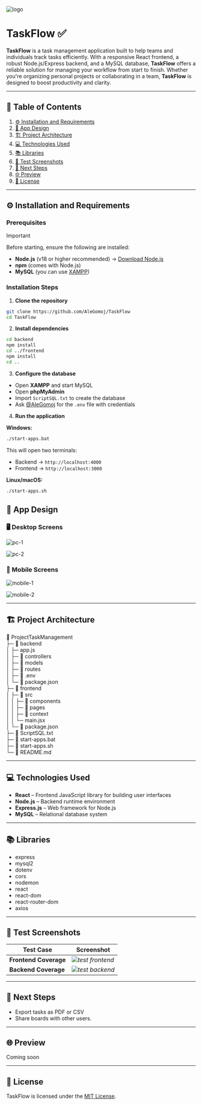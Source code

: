 ![logo](https://res.cloudinary.com/dczjloaiy/image/upload/v1749029804/TaskFlow_logotipo_para_mi_web_colores_pastel_azules_y_morados_1_dwaels.jpg)

# **TaskFlow** ✅

**TaskFlow** is a task management application built to help teams and individuals track tasks efficiently. With a responsive React frontend, a robust Node.js/Express backend, and a MySQL database, **TaskFlow** offers a reliable solution for managing your workflow from start to finish. Whether you're organizing personal projects or collaborating in a team, **TaskFlow** is designed to boost productivity and clarity.

---

## 📌 **Table of Contents**
1. [⚙️ Installation and Requirements](#installation-and-requirements)
2. [🎨 App Design](#-app-design)
3. [🏗️ Project Architecture](#project-architecture)
4. [💻 Technologies Used](#-technologies-used) 
5. [📚 Libraries](#-libraries)
6. [🧪 Test Screenshots](#-test-screenshots)
7. [🚀 Next Steps](#-next-steps)
8. [🌐 Preview](#-preview)
9. [🔖 License](#-license)

---

## ⚙️ Installation and Requirements <a name="installation-and-requirements"></a>

### **Prerequisites**  
>[!IMPORTANT]  
Before starting, ensure the following are installed:
- **Node.js** (v18 or higher recommended) → [Download Node.js](https://nodejs.org/)
- **npm** (comes with Node.js)
- **MySQL** (you can use [XAMPP](https://www.apachefriends.org/index.html))

### **Installation Steps**

1. **Clone the repository**
```bash
git clone https://github.com/AleGomoj/TaskFlow
cd TaskFlow
```

2. **Install dependencies**
```bash
cd backend
npm install
cd ../frontend
npm install
cd ..
```

3. **Configure the database**
- Open **XAMPP** and start MySQL
- Open **phpMyAdmin**
- Import `ScriptSQL.txt` to create the database
- Ask [@AleGomoj](https://github.com/AleGomoj) for the `.env` file with credentials

4. **Run the application**

**Windows:**
```bash
./start-apps.bat
```
This will open two terminals:
- Backend → `http://localhost:4000`
- Frontend → `http://localhost:3000`

**Linux/macOS:**
```bash
./start-apps.sh
```

## 🎨 **App Design**

### 🖥️ Desktop Screens

![pc-1](https://github.com/user-attachments/assets/d99c71bc-ef59-4e58-8c91-b2d236ae6937)

![pc-2](https://github.com/user-attachments/assets/8d114ba0-14bd-430b-a849-416b465e8ab6)


### 📱 Mobile Screens

![mobile-1](https://github.com/user-attachments/assets/dca704d9-656f-46e9-8307-9d3793bc1fcc)

![mobile-2](https://github.com/user-attachments/assets/6453e88e-0900-4f2d-8b99-351b7322fab8)

---

## 🏗️ Project Architecture <a name="project-architecture"></a>

📂 ProjectTaskManagement  
├─ 📂 backend  
│ ├─ app.js  
│ ├─ 📂 controllers  
│ ├─ 📂 models  
│ ├─ 📂 routes  
│ ├─ 📄 .env  
│ └─ 📄 package.json  
├─ 📂 frontend  
│ ├─ 📂 src  
│ │ ├─ 📂 components  
│ │ ├─ 📂 pages  
│ │ ├─ 📂 context  
│ │ └─ main.jsx  
│ └─ 📄 package.json  
├─ 📄 ScriptSQL.txt  
├─ 📄 start-apps.bat  
├─ 📄 start-apps.sh  
└─ 📄 README.md

---

## 💻 **Technologies Used**
- **React** – Frontend JavaScript library for building user interfaces
- **Node.js** – Backend runtime environment
- **Express.js** – Web framework for Node.js
- **MySQL** – Relational database system

---

## 📚 **Libraries**
- express
- mysql2
- dotenv
- cors
- nodemon
- react
- react-dom
- react-router-dom
- axios

---

## 🧪 **Test Screenshots**

| Test Case               | Screenshot |
|-------------------------|------------|
| **Frontend Coverage**   | *![test frontend](https://github.com/user-attachments/assets/d043b3aa-5551-4830-80be-c1732c374c77)* |
| **Backend Coverage**    | *![test backend](https://github.com/user-attachments/assets/d266b2e3-02c3-4018-8a9f-02bcf566912d)* |

---

## 🚀 **Next Steps**
- Export tasks as PDF or CSV
- Share boards with other users.

---

## 🌐 **Preview**
Coming soon

---

## 🔖 **License**
TaskFlow is licensed under the [MIT License](https://opensource.org/licenses/MIT).
